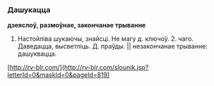 ### Дашукацца
**дзеяслоў, размоўнае, закончанае трыванне**

1. Настойліва шукаючы, знайсці. Не магу д. ключоў. 2. чаго. Даведацца, высветліць. Д. праўды. || незакончанае трыванне: дашуквацца.

<a rel="author">[http://rv-blr.com/](http://rv-blr.com/slounik.jsp?letterId=0&maskId=0&pageId=819)</a>
